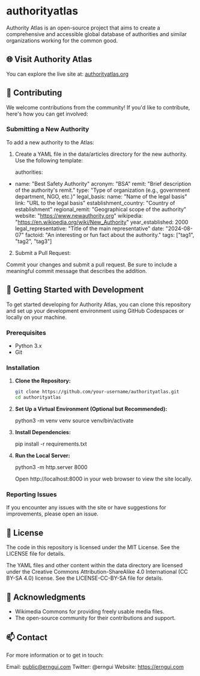 # authorityatlas
Authority Atlas is an open-source project that aims to create a comprehensive and accessible global database of authorities and similar organizations working for the common good.

## 🌐 Visit Authority Atlas

You can explore the live site at: [authorityatlas.org](https://authorityatlas.org)

## 🤝 Contributing

We welcome contributions from the community! If you'd like to contribute, here's how you can get involved:

### Submitting a New Authority

To add a new authority to the Atlas:

1. Create a YAML file in the data/articles directory for the new authority. Use the following template:

   authorities:
  - name: "Best Safety Authority"
    acronym: "BSA"
    remit: "Brief description of the authority's remit."
    type: "Type of organization (e.g., government department, NGO, etc.)"
    legal_basis:
      name: "Name of the legal basis"
      link: "URL to the legal basis"
    establishment_country: "Country of establishment"
    regional_remit: "Geographical scope of the authority"
    website: "https://www.newauthority.org"
    wikipedia: "https://en.wikipedia.org/wiki/New_Authority"
    year_established: 2000
    legal_representative: "Title of the main representative"
    date: "2024-08-07"
    factoid: "An interesting or fun fact about the authority."
    tags: ["tag1", "tag2", "tag3"]

2. Submit a Pull Request:

Commit your changes and submit a pull request. Be sure to include a meaningful commit message that describes the addition.

## 🚀 Getting Started with Development

To get started developing for Authority Atlas, you can clone this repository and set up your development environment using GitHub Codespaces or locally on your machine.

### Prerequisites

- Python 3.x
- Git

### Installation

1. **Clone the Repository:**

   ```bash
   git clone https://github.com/your-username/authorityatlas.git
   cd authorityatlas

2. **Set Up a Virtual Environment (Optional but Recommended):**

   python3 -m venv venv
   source venv/bin/activate

3. **Install Dependencies:**

   pip install -r requirements.txt

4. **Run the Local Server:**

   python3 -m http.server 8000

   Open http://localhost:8000 in your web browser to view the site locally.


### Reporting Issues
If you encounter any issues with the site or have suggestions for improvements, please open an issue.

## 📄 License
The code in this repository is licensed under the MIT License. See the LICENSE file for details.

The YAML files and other content within the data directory are licensed under the Creative Commons Attribution-ShareAlike 4.0 International (CC BY-SA 4.0) license. See the LICENSE-CC-BY-SA file for details.

## 🙌 Acknowledgments
* Wikimedia Commons for providing freely usable media files.
* The open-source community for their contributions and support.

## 📫 Contact

For more information or to get in touch:

Email: public@erngui.com
Twitter: @erngui
Website: https://erngui.com
